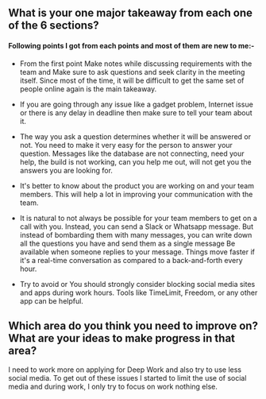 ## What is your one major takeaway from each one of the 6 sections?

#### Following points I got from each points and most of them are new to me:-

* From the first point Make notes while discussing requirements with the team and Make sure to ask questions and seek clarity in the meeting itself. Since most of the time, it will be difficult to get the same set of people online again is the main takeaway.

* If you are going through any issue like a gadget problem, Internet issue or there is any delay in deadline then make sure to tell your team about it.

* The way you ask a question determines whether it will be answered or not. You need to make it very easy for the person to answer your question. Messages like the database are not connecting, need your help, the build is not working, can you help me out, will not get you the answers you are looking for.

* It's better to know about the product you are working on and your team members. This will help a lot in improving your communication with the team.

* It is natural to not always be possible for your team members to get on a call with you. Instead, you can send a Slack or Whatsapp message. But instead of bombarding them with many messages, you can write down all the questions you have and send them as a single message
Be available when someone replies to your message. Things move faster if it's a real-time conversation as compared to a back-and-forth every hour.

* Try to avoid or You should strongly consider blocking social media sites and apps during work hours. Tools like TimeLimit, Freedom, or any other app can be helpful. 


## Which area do you think you need to improve on? What are your ideas to make progress in that area?

 I need to work more on applying for Deep Work and also try to use less social media. To get out of these issues I started to limit the use of social media and during work, I only try to focus on work nothing else.
